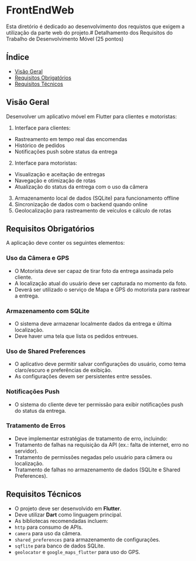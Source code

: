 # FrontEndWeb

Esta diretório é dedicado ao desenvolvimento dos requistos que exigem a utilização da parte web do projeto.# Detalhamento dos Requisitos do Trabalho de Desenvolvimento Móvel (25 pontos)
## Índice
- [Visão Geral](#visão-geral)
- [Requisitos Obrigatórios](#requisitos-obrigatórios)
- [Requisitos Técnicos](#requisitos-técnicos)
## Visão Geral
Desenvolver um aplicativo móvel em Flutter para clientes e motoristas:
1. Interface para clientes:
- Rastreamento em tempo real das encomendas
- Histórico de pedidos
- Notificações push sobre status da entrega
2. Interface para motoristas:
- Visualização e aceitação de entregas
- Navegação e otimização de rotas
- Atualização do status da entrega com o uso da câmera
3. Armazenamento local de dados (SQLite) para funcionamento offline
4. Sincronização de dados com o backend quando online
5. Geolocalização para rastreamento de veículos e cálculo de rotas
## Requisitos Obrigatórios
A aplicação deve conter os seguintes elementos:
### Uso da Câmera e GPS
- O Motorista deve ser capaz de tirar foto da entrega assinada pelo cliente.
- A localização atual do usuário deve ser capturada no momento da foto.
- Deverá ser utilizado o serviço de Mapa e GPS do motorista para rastrear a
entrega.
### Armazenamento com SQLite
- O sistema deve armazenar localmente dados da entrega e última localização.
- Deve haver uma tela que lista os pedidos entreues.
### Uso de Shared Preferences
- O aplicativo deve permitir salvar configurações do usuário, como tema
claro/escuro e preferências de exibição.
- As configurações devem ser persistentes entre sessões.
### Notificações Push
- O sistema do cliente deve ter permissão para exibir notificações push do status
da entrega.
### Tratamento de Erros
- Deve implementar estratégias de tratamento de erro, incluindo:
- Tratamento de falhas na requisição da API (ex.: falta de internet, erro no
servidor).
- Tratamento de permissões negadas pelo usuário para câmera ou localização.
- Tratamento de falhas no armazenamento de dados (SQLite e Shared Preferences).
## Requisitos Técnicos
- O projeto deve ser desenvolvido em **Flutter**.
- Deve utilizar **Dart** como linguagem principal.
- As bibliotecas recomendadas incluem:
- `http` para consumo de APIs.
- `camera` para uso da câmera.
- `shared_preferences` para armazenamento de configurações.
- `sqflite` para banco de dados SQLite.
- `geolocator` e `google_maps_flutter` para uso do GPS.